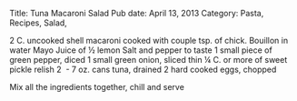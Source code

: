 Title: Tuna Macaroni Salad
Pub date: April 13, 2013
Category: Pasta, Recipes, Salad, 

2 C. uncooked shell macaroni cooked with couple tsp. of chick. Bouillon in water
Mayo
Juice of ½ lemon
Salt and pepper to taste
1 small piece of green pepper, diced
1 small green onion, sliced thin
¼ C. or more of sweet pickle relish
2  - 7 oz. cans tuna, drained
2 hard cooked eggs, chopped

Mix all the ingredients together, chill and serve